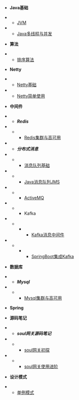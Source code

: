 * **Java基础**
* * [JVM](blog/java_base/jvm/jvm.md)
* * [Java多线程与并发](blog/java_base/java_thread/java_thread_1.md)

* **算法**
* * [排序算法](blog/algorithm/sort.md)

* **Netty**
* * [Netty基础](blog/Netty/netty_base.md)
* * [Netty简单使用](blog/Netty/netty_use_1.md)

* **中间件**
* * ***Redis***
* * * [Redis集群与高可用](blog/Middleware/redis/redis_1.md)

* * ***分布式消息***
* * * [消息队列基础](blog/Middleware/mq/mq_1.md)
* * * [Java消息队列JMS](blog/Middleware/mq/JMS_1.md)
* * * [ActiveMQ](blog/Middleware/mq/activemq_1.md)
* * * Kafka
* * * * [Kafka消息中间件](blog/Middleware/kafka/kafka_1.md)
* * * * [SpringBoot集成Kafka](blog/Middleware/kafka/kafka_2.md)

* **数据库**
* * ***Mysql***
* * * [Mysql集群与高可用](blog/database/mysql/mysql_1.md)

* **Spring**
 &nbsp;

* **源码笔记**
* * ***soul网关源码笔记***
* * * [soul网关初探](blog/sourcecode/soul/soul_1.md)
* * * [soul网关使用进阶](blog/sourcecode/soul/soul_2.md)

* **设计模式**
* * [单例模式](blog/design_pattern/singleton.md)